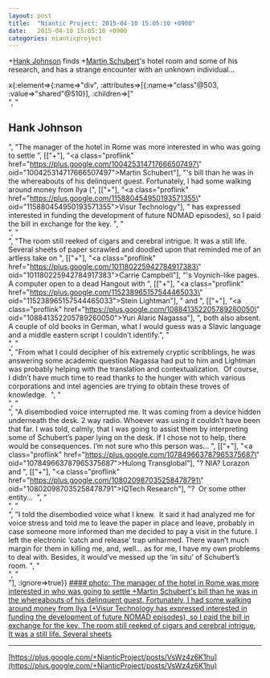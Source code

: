 ```yaml
---
layout: post
title:  "Niantic Project: 2015-04-10 15:05:10 +0900"
date:   2015-04-10 15:05:10 +0900
categories: nianticproject
---
```

+[Hank Johnson](https://plus.google.com/117792105926525258257 "") finds +[Martin Schubert](https://plus.google.com/100425314717666507497 "")'s hotel room and some of his research, and has a strange encounter with an unknown individual...

x{:element=>{:name=>"div", :attributes=>[{:name=>"class"@503, :value=>"shared"@510}], :children=>["<br />", "<h2>Hank Johnson</h2>", "The manager of the hotel in Rome was more interested in who was going to settle ", [["+"], "<a class=\"proflink\" href=\"https://plus.google.com/100425314717666507497\" oid=\"100425314717666507497\">Martin Schubert</a>"], "'s bill than he was in the whereabouts of his delinquent guest. Fortunately, I had some walking around money from Ilya (", [["+"], "<a class=\"proflink\" href=\"https://plus.google.com/115880454950193571355\" oid=\"115880454950193571355\">Visur Technology</a>"], " has expressed interested in funding the development of future NOMAD episodes), so I paid the bill in exchange for the key. ", "<br />", "<br />", "The room still reeked of cigars and cerebral intrigue. It was a still life. Several sheets of paper scrawled and doodled upon that reminded me of an artless take on ", [["+"], "<a class=\"proflink\" href=\"https://plus.google.com/101180225942784917383\" oid=\"101180225942784917383\">Carrie Campbell</a>"], "'s Voynich-like pages. A computer open to a dead Hangout with ", [["+"], "<a class=\"proflink\" href=\"https://plus.google.com/115238965157544465033\" oid=\"115238965157544465033\">Stein Lightman</a>"], " and ", [["+"], "<a class=\"proflink\" href=\"https://plus.google.com/108841352205789260050\" oid=\"108841352205789260050\">Yuri Alaric Nagassa</a>"], ", both also absent. A couple of old books in German, what I would guess was a Slavic language and a middle eastern script I couldn’t identify.", "<br />", "<br />", "From what I could decipher of his extremely cryptic scribblings, he was answering some academic question Nagassa had put to him and Lightman was probably helping with the translation and contextualization.  Of course, I didn’t have much time to read thanks to the hunger with which various corporations and intel agencies are trying to obtain these troves of knowledge.  ", "<br />", "<br />", "A disembodied voice interrupted me. It was coming from a device hidden underneath the desk. 2 way radio. Whoever was using it couldn’t have been that far. I was told, calmly, that I was going to assist them by interpreting some of Schubert’s paper lying on the desk. If I chose not to help, there would be consequences. I’m not sure who this person was... ", [["+"], "<a class=\"proflink\" href=\"https://plus.google.com/107849663787965375687\" oid=\"107849663787965375687\">Hulong Transglobal</a>"], "? NIA? Lorazon and ", [["+"], "<a class=\"proflink\" href=\"https://plus.google.com/108020987035258478791\" oid=\"108020987035258478791\">IQTech Research</a>"], "?  Or some other entity...  ", "<br />", "<br />", "I told the disembodied voice what I knew.  It said it had analyzed me for voice stress and told me to leave the paper in place and leave, probably in case someone more informed than me decided to pay a visit in the future. I left the electronic ‘catch and release’ trap unharmed. There wasn’t much margin for them in killing me, and, well… as for me, I have my own problems to deal with. Besides, it would’ve messed up the ‘in situ’ of Schubert’s room. ", "<br />", "<br />"], :ignore=>true}}
[#### photo: The manager of the hotel in Rome was more interested in who was going to settle +Martin Schubert's bill than he was in the whereabouts of his delinquent guest. Fortunately, I had some walking around money from Ilya (+Visur Technology has expressed interested in funding the development of future NOMAD episodes), so I paid the bill in exchange for the key.
The room still reeked of cigars and cerebral intrigue. It was a still life. Several sheets](https://lh3.googleusercontent.com/-Rzm41JUTE2E/VSdlAQozthI/AAAAAAAACdA/iKtFR-XE-nE/w800-h450/Roma.jpg "")
- - -
[https://plus.google.com/+NianticProject/posts/VsWz4z6K1hu](https://plus.google.com/+NianticProject/posts/VsWz4z6K1hu)
